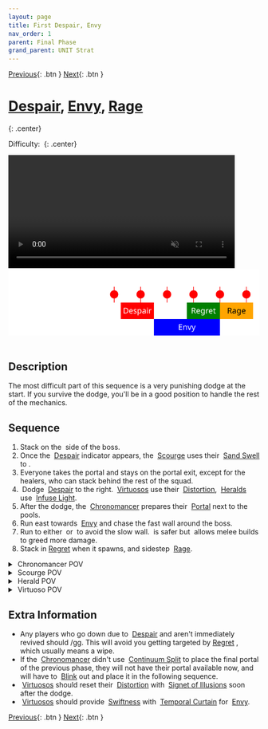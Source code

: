 ```yaml
---
layout: page
title: First Despair, Envy
nav_order: 1
parent: Final Phase
grand_parent: UNIT Strat
---
```


[Previous](../phase2.html){: .btn } [Next](seq2.html){: .btn }

# [Despair], [Envy], [Rage]
{: .center}

Difficulty: <img class="inline star_full"><img class="inline star_full"><img class="inline star_full"><img class="inline star_full"><img class="inline star_empty">
{: .center}

<video class="center" width="90%" controls muted>
  <source src="../../videos/phase4/seq1.mp4" type="video/mp4">
</video>

<img class="divider">

<img class="seq-img" src="../../timelines/images/phase4/seq1.svg">

<img class="divider">

## Description
The most difficult part of this sequence is a very punishing dodge at the start. If you survive the dodge, you'll be in a good position to handle the rest of the mechanics.

## Sequence
1. Stack on the <img class="inline arrow"> side of the boss.
2. Once the <img class="inline empowered_add"> [Despair] indicator appears, the <img class="inline scourge"> [Scourge] uses their <img class="inline sand-swell"> [Sand Swell] to <img class="inline star">.
3. Everyone takes the portal and stays on the portal exit, except for the healers, who can stack behind the rest of the squad.
4. <img class="inline dodge"> Dodge <img class="inline empowered_add"> [Despair] to the right. <img class="inline virtuoso"> [Virtuosos] use their <img class="inline distort"> [Distortion], <img class="inline herald"> [Heralds] use <img class="inline glint_h"> [Infuse Light].
5. After the dodge, the <img class="inline chrono"> [Chronomancer] prepares their <img class="inline portal"> [Portal] next to the pools.
6. Run east towards <img class="inline empowered_add"> [Envy] and chase the fast wall around the boss.
7. Run to either <img class="inline arrow"> or <img class="inline swirl"> to avoid the slow wall. <img class="inline swirl"> is safer but <img class="inline arrow"> allows melee builds to greed more damage.
8. Stack in [Regret] when it spawns, and sidestep <img class="inline empowered_add"> [Rage].

<details>
  <summary><img class="inline chrono"> Chronomancer POV</summary>
  <iframe class="youtube-video" src="https://www.youtube.com/embed/OA3tzmAsea0?si=ytuj9FtN2UTVK0Zw&start=529&end=559&mute=1 " frameborder="0" allow="accelerometer; clipboard-write; encrypted-media; gyroscope; picture-in-picture; web-share" referrerpolicy="strict-origin-when-cross-origin" allowfullscreen></iframe>
</details>
<details>
  <summary><img class="inline scourge"> Scourge POV</summary>
  <iframe class="youtube-video" src="https://www.youtube.com/embed/PxAi-bWHTsg?si=96CSuM_yvkiQjOEv&start=534&end=564&mute=1 " frameborder="0" allow="accelerometer; clipboard-write; encrypted-media; gyroscope; picture-in-picture; web-share" referrerpolicy="strict-origin-when-cross-origin" allowfullscreen></iframe>
</details>
<details>
  <summary><img class="inline herald"> Herald POV</summary>
  <iframe class="youtube-video" src="https://www.youtube.com/embed/1NhFc7-NlkE?si=DkrrZ457SCPF-Rf5&start=482&end=512&mute=1 " frameborder="0" allow="accelerometer; clipboard-write; encrypted-media; gyroscope; picture-in-picture; web-share" referrerpolicy="strict-origin-when-cross-origin" allowfullscreen></iframe>
</details>
<details>
  <summary><img class="inline virtuoso"> Virtuoso POV</summary>
  <iframe class="youtube-video" src="https://www.youtube.com/embed/71JEURWXLko?si=YroyfB-PRhH9Z4Tv&start=542&end=572&mute=1 " frameborder="0" allow="accelerometer; clipboard-write; encrypted-media; gyroscope; picture-in-picture; web-share" referrerpolicy="strict-origin-when-cross-origin" allowfullscreen></iframe>
</details>

## Extra Information
- Any players who go down due to <img class="inline empowered_add"> [Despair] and aren't immediately revived should /gg. This will avoid you getting targeted by [Regret] , which usually means a wipe.
- If the <img class="inline chrono"> [Chronomancer] didn't use <img class="inline cs"> [Continuum Split] to place the final portal of the previous phase, they will not have their portal available now, and will have to <img class="inline blink"> [Blink] out and place it in the following sequence.
- <img class="inline virtuoso"> [Virtuosos] should reset their <img class="inline distortion"> [Distortion] with <img class="inline illusions"> [Signet of Illusions] soon after the dodge.
- <img class="inline virtuoso"> [Virtuosos] should provide <img class="inline swiftness"> [Swiftness] with <img class="inline curtain"> [Temporal Curtain] for <img class="inline empowered_add"> [Envy].

[Previous](../phase2.html){: .btn } [Next](seq2.html){: .btn }

[Despair]: ../../mechanics/aspects/despair.html
[Regret]: ../../mechanics/aspects/regret.html
[Rage]: ../../mechanics/aspects/rage.html
[Envy]: ../../mechanics/aspects/envy.html
[Scourge]: https://wiki.guildwars2.com/wiki/Scourge
[Sand Swell]: https://wiki.guildwars2.com/wiki/Sand_Swell
[Distortion]: https://wiki.guildwars2.com/wiki/Distortion
[Infuse Light]: https://wiki.guildwars2.com/wiki/Infuse_Light
[Chronomancer]: https://wiki.guildwars2.com/wiki/Chronomancer
[Portal]: https://wiki.guildwars2.com/wiki/Portal_Entre
[Blink]: https://wiki.guildwars2.com/wiki/Blink
[Continuum Split]: https://wiki.guildwars2.com/wiki/Continuum_Split
[Virtuosos]: https://wiki.guildwars2.com/wiki/Virtuoso
[Heralds]: https://wiki.guildwars2.com/wiki/Herald
[Signet of Illusions]: https://wiki.guildwars2.com/wiki/Signet_of_Illusions
[Temporal Curtain]: https://wiki.guildwars2.com/wiki/Temporal_Curtain
[Swiftness]: https://wiki.guildwars2.com/wiki/Swiftness